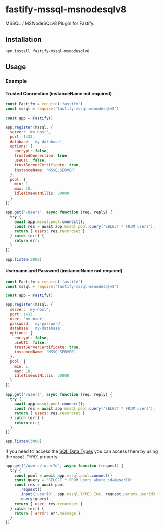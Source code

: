 # fastify-mssql-msnodesqlv8

MSSQL / MSNodeSQLv8 Plugin for Fastify.

## Installation

```
npm install fastify-mssql-msnodesqlv8
```

## Usage

### Example

#### Trusted Connection (instanceName not required)
```js
const Fastify = require('fastify')
const mssql = require('fastify-mssql-msnodesqlv8')

const app = Fastify()

app.register(mssql, {
  server: 'my-host',
  port: 1433,
  database: 'my-database',
  options: {
    encrypt: false,
    trustedConnection: true,
    useUTC: false,
    trustServerCertificate: true,
    instanceName: 'MSSQLSERVER'
  },
  pool: {
    min: 1,
    max: 10,
    idleTimeoutMillis: 30000
  }
})

app.get('/users', async function (req, reply) {
  try {
    await app.mssql.pool.connect();
    const res = await app.mssql.pool.query('SELECT * FROM users');
    return { users: res.recordset }
  } catch (err) {
    return err;
  }
})

app.listen(3000)
```

#### Username and Password (instanceName not required)
```js
const Fastify = require('fastify')
const mssql = require('fastify-mssql-msnodesqlv8')

const app = Fastify()

app.register(mssql, {
  server: 'my-host',
  port: 1433,
  user: 'my-user',
  password: 'my-password',
  database: 'my-database',
  options: {
    encrypt: false,
    useUTC: false,
    trustServerCertificate: true,
    instanceName: 'MSSQLSERVER'
  },
  pool: {
    min: 1,
    max: 10,
    idleTimeoutMillis: 30000
  }
})

app.get('/users', async function (req, reply) {
  try {
    await app.mssql.pool.connect();
    const res = await app.mssql.pool.query('SELECT * FROM users');
    return { users: res.recordset }
  } catch (err) {
    return err;
  }
})

app.listen(3000)
```

If you need to access the [SQL Data Types](https://www.npmjs.com/package/mssql#data-types) you can access them by using the `mssql.TYPES` property:

```js
app.get('/users/:userId', async function (request) {
  try {
    const pool = await app.mssql.pool.connect()
    const query = 'SELECT * FROM users where id=@userID'
    const res = await pool
      .request()
      .input('userID', app.mssql.TYPES.Int, request.params.userId)
      .query(query)
    return { user: res.recordset }
  } catch (err) {
    return { error: err.message }
  }
})
```
